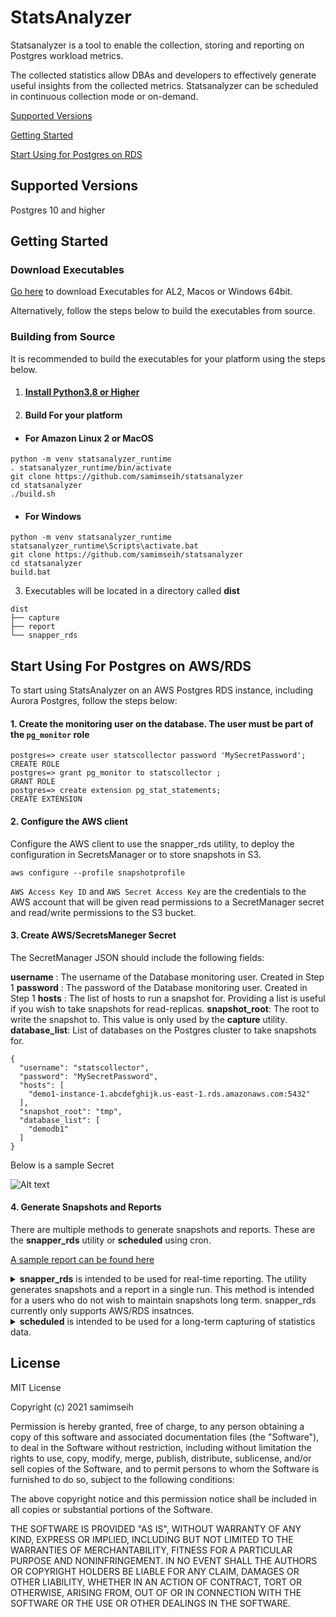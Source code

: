 # StatsAnalyzer

Statsanalyzer is a tool to enable the collection, storing and reporting on Postgres workload metrics.

The collected statistics allow DBAs and developers to effectively generate useful insights from the collected metrics.
Statsanalyzer can be scheduled in continuous collection mode or on-demand.

[Supported Versions](#supported-versions)

[Getting Started](#getting-started)

[Start Using for Postgres on RDS](#start-using-for-postgres-on-rds)

<h2 id="supported-versions">Supported Versions</h2>

Postgres 10 and higher

<h2 id="getting-started">Getting Started</h2>

### Download Executables
[Go here](https://github.com/samimseih/statsanalyzer/releases/tag/latest) to download Executables for AL2, Macos or Windows 64bit.

Alternatively, follow the steps below to build the executables from source.
### Building from Source

It is recommended to build the executables for your platform using the steps below.

1. #### [Install Python3.8 or Higher](https://www.python.org/downloads/) 
2. #### Build For your platform
- #### For Amazon Linux 2 or MacOS
```
python -m venv statsanalyzer_runtime
. statsanalyzer_runtime/bin/activate
git clone https://github.com/samimseih/statsanalyzer
cd statsanalyzer
./build.sh 
```
- #### For Windows
```
python -m venv statsanalyzer_runtime
statsanalyzer_runtime\Scripts\activate.bat
git clone https://github.com/samimseih/statsanalyzer
cd statsanalyzer
build.bat
```
3. Executables will be located in a directory called **dist**
```
dist
├── capture
├── report
└── snapper_rds
```
<h2 id="start-using-for-postgres-on-rds">Start Using For Postgres on AWS/RDS</h2>

To start using StatsAnalyzer on an AWS Postgres RDS instance, including Aurora Postgres, follow the steps below:

#### 1. Create the monitoring user on the database. The user must be part of the ```pg_monitor``` role

```
postgres=> create user statscollector password 'MySecretPassword';
CREATE ROLE
postgres=> grant pg_monitor to statscollector ;
GRANT ROLE
postgres=> create extension pg_stat_statements;
CREATE EXTENSION
```

#### 2. Configure the AWS client 
Configure the AWS client to use the snapper_rds utility, to deploy the configuration in SecretsManager or to store snapshots in S3.
```
aws configure --profile snapshotprofile
```

```AWS Access Key ID``` and ```AWS Secret Access Key``` are the credentials to the AWS account that will be given read permissions to a SecretManager secret and read/write permissions to the S3 bucket.

#### 3. Create AWS/SecretsManeger Secret

The SecretManager JSON should include the following fields:

**username** : The username of the Database monitoring user. Created in Step 1
**password** : The password of the Database monitoring user. Created in Step 1
**hosts** : The list of hosts to run a snapshot for. Providing a list is useful if you wish to take snapshots for read-replicas.
**snapshot_root**: The root to write the snapshot to. This value is only used by the **capture** utility.
**database_list**: List of databases on the Postgres cluster to take snapshots for.

```
{
  "username": "statscollector",
  "password": "MySecretPassword",
  "hosts": [
    "demo1-instance-1.abcdefghijk.us-east-1.rds.amazonaws.com:5432"
  ],
  "snapshot_root": "tmp",
  "database_list": [
    "demodb1"
  ]
}
```

Below is a sample Secret

![Alt text](images/secret.png?raw=true "Title")

#### 4. Generate Snapshots and Reports
There are multiple methods to generate snapshots and reports. These are the **snapper_rds** utility or **scheduled** using cron.

[A sample report can be found here](https://htmlpreview.github.io/?https://github.com/samimseih/statsanalyzer/blob/master/samples/report.html)


<details>
  <summary><b>snapper_rds</b> is intended to be used for real-time reporting. The utility generates snapshots and a report in a single run. This method is intended for a users who do not wish to maintain snapshots long term. snapper_rds currently only supports AWS/RDS insatnces.</summary>

```
usage: snapper_rds.py [-h] [-i I] [-U U] [-P P] [-S S] [--sa-snapper-snapshot-root SA_SNAPPER_SNAPSHOT_ROOT]
                      [--sa-snapper-database-list SA_SNAPPER_DATABASE_LIST]
                      [--sa-snapper-report-output-dir SA_SNAPPER_REPORT_OUTPUT_DIR] [--sa-snapper-no-snapshots SA_SNAPPER_NO_SNAPSHOTS]
                      [--sa-snapper-snapshots-interval SA_SNAPPER_SNAPSHOTS_INTERVAL] [--sa-no-delete-snapshots SA_NO_DELETE_SNAPSHOTS]
                      [--aws_region AWS_REGION]

optional arguments:
  -h, --help            show this help message and exit
  -i I                  List of rds instances
  -U U                  stats database user. Default is the environment variable PGUSER
  -P P                  stats database user password. Default is the environment variable PGPASSWORD
  -S S                  SecretManager Secret Name
  --sa-snapper-snapshot-root SA_SNAPPER_SNAPSHOT_ROOT, -r SA_SNAPPER_SNAPSHOT_ROOT
                        Snapshot Root path
  --sa-snapper-database-list SA_SNAPPER_DATABASE_LIST, -d SA_SNAPPER_DATABASE_LIST
                        List of Databases to snapshot
  --sa-snapper-report-output-dir SA_SNAPPER_REPORT_OUTPUT_DIR, -o SA_SNAPPER_REPORT_OUTPUT_DIR
                        List of Databases to snapshot
  --sa-snapper-no-snapshots SA_SNAPPER_NO_SNAPSHOTS, -sn SA_SNAPPER_NO_SNAPSHOTS
                        Number of snapshots. Default is 2
  --sa-snapper-snapshots-interval SA_SNAPPER_SNAPSHOTS_INTERVAL, -si SA_SNAPPER_SNAPSHOTS_INTERVAL
                        Interval between snapshots in seconds. Default is 30 seconds
  --sa-no-delete-snapshots SA_NO_DELETE_SNAPSHOTS
                        Delete the snapshots. Default is False
  --aws_region AWS_REGION
                        AWS Region of the SecretsManager. Default value: us-east-1
 ```
For example, to report on the instances in the Aurora cluster "demo1". In this example, 6 snapshots will be taken at 10 second intervals. The output is the location of the HTML report summarizing the snapshots.

 In this example, the AWS/SecretsManager secret called **prod/cluster1** is used for snapper_rds
  
 ```
 export AWS_PROFILE=snapshotprofile
./snapper_rds -S prod/cluster1
...
......
.........
  
*** list of generated reports:
/Users/simseih/Downloads/demo1-instance-1.abcdefghijk.us-east-1.rds.amazonaws.com_demodb1_07_24_2021_10_55_22.html
/Users/simseih/Downloads/demo1-instance-1-us-east-1a.abcdefghijk.us-east-1.rds.amazonaws.com_demodb1_07_24_2021_10_55_22.html

run "rm -rf /tmp/4eaafb3a-a8ac-4c11-8cee-91193ed5642c" to remove snapshot files
```
 </details>
 
 <details>
  <summary><b>scheduled</b> is intended to be used for a long-term capturing of statistics data.</summary>

The capture utility is used to capture the snapshots. The general guideline is to run at 60 minutes intervals. 

i.e. In this example cron is used.
```
*/60 * * * * $HOME/Downloads/capture -m aws_secretsmanager -c prod/cluster1
```

The report utility is used to report on the snapshots.

```
./report \
-r /tmp/pgsnapshots/host=demo1-instance-1.abcdefghijk.us-east-1.rds.amazonaws.com/database=demodb1/ \
-o $HOME/Downloads/report.html
```

In order to use the capture utility, a confirguration file must be created. The configuration is in JSON format and can be stored locally or in AWS/SecretsManager

  <b>Configuration Json Document</b>
  i.e.
```
{
  "username": "MyMonitoringUser",
  "password": "MySecretPassword",
  "hosts": [
    "hostname.writer.mydomain.com:5432",
    "hostname.reader.mydomain.com:5432",
],
  "snapshot_root": "s3://mysnapshotpath",
  "database_list": [
    "mydb1"
],
  "engine_major_version": engineVersion,
  "engine_type": "engineType"
}

```
example of a configuration stored in AWS/SecretsManager
 ![Alt text](images/secret.png?raw=true "Title")
  
  <b>Capture Utility</b>
```
usage: capture.py [-h] [--sa-ssl-cert SA_SSL_CERT] [--sa-config-store-method SA_CONFIG_STORE_METHOD] [--sa-config SA_CONFIG]
                  [--aws_region AWS_REGION] [--driver DRIVER] [--stats-to-run STATS_TO_RUN]

A Utility to Capture Postgres table-level statistics

optional arguments:
  -h, --help            show this help message and exit
  --sa-ssl-cert SA_SSL_CERT, -ssl SA_SSL_CERT
                        SSL Certificate Path to the Postgres instance. Default value: None
  --sa-config-store-method SA_CONFIG_STORE_METHOD, -m SA_CONFIG_STORE_METHOD
                        SSL Certificate Path to the Postgres instance.
                        Accepted Values: local_config, aws_secretsmanager.
                        Default Value: local_config
  --sa-config SA_CONFIG, -c SA_CONFIG
                        Location of the Configuration file.
                        If --sa-config-store-method/-m is local_config, supply the local path of the configuration file.
                        If --sa-config-store-method/-m is aws_secretsmanager, supply the AWS/SecretsManager secret name.
                        A Configuration is a Json Document with the following key/value pairs:
                        username: The Monitoring database user with the pg_monitor role
                        password: Password of the Monitoring database user
                        engine_type: postgresql of aurora-postgresql
                        engine_major_version: The major version of Postgres, i.e. 11 for Postgres 11
                        hosts: A list of hosts to run a capture for. The format is <hostname>/<port>
                        database_list: A list of databases to capture.
                        snapshot_root: A path to write the snapshots to, such as an s3:// path or a local path.
                        {
                            "username": "MyMonitoringUser",
                          "password": "MySecretPassword",
                            "hosts": [
                              "hostname.writer.mydomain.com:5432",
                              "hostname.reader.mydomain.com:5432",
                            ],
                            "snapshot_root": "s3://mysnapshotpath",
                            "database_list": [
                              "mydb1"
                            ],
                            "engine_major_version": engineVersion,
                            "engine_type": "engineType"
                        }
  --aws_region AWS_REGION, -r AWS_REGION
                        AWS Region of the SecretsManager.
                        Default value: us-east-1
  --driver DRIVER, -d DRIVER
                        Default SQLAlchemy driver.
                        Default value: postgresql+pg8000
  --stats-to-run STATS_TO_RUN, -s STATS_TO_RUN
                        A comma seperated list of stats to run
```
  <b>Report Utility</b>
```
usage: report.py [-h] [--sa-report-snapshot-root SA_REPORT_SNAPSHOT_ROOT] [--sa-report-start-time SA_REPORT_START_TIME]
                 [--sa-report-end-time SA_REPORT_END_TIME] [--sa-report-limit SA_REPORT_LIMIT] [--sa-report-output SA_REPORT_OUTPUT]

A Utility to Generate an I/O report

optional arguments:
  -h, --help            show this help message and exit
  --sa-report-snapshot-root SA_REPORT_SNAPSHOT_ROOT, -r SA_REPORT_SNAPSHOT_ROOT
                        Snapshot Root path
  --sa-report-start-time SA_REPORT_START_TIME, -s SA_REPORT_START_TIME
                        Report start time
  --sa-report-end-time SA_REPORT_END_TIME, -e SA_REPORT_END_TIME
                        Report end time
  --sa-report-limit SA_REPORT_LIMIT, -l SA_REPORT_LIMIT
                        Report limit
  --sa-report-output SA_REPORT_OUTPUT, -o SA_REPORT_OUTPUT
                        Report Output
```
 </details>

 
## License

MIT License

Copyright (c) 2021 samimseih

Permission is hereby granted, free of charge, to any person obtaining a copy
of this software and associated documentation files (the "Software"), to deal
in the Software without restriction, including without limitation the rights
to use, copy, modify, merge, publish, distribute, sublicense, and/or sell
copies of the Software, and to permit persons to whom the Software is
furnished to do so, subject to the following conditions:

The above copyright notice and this permission notice shall be included in all
copies or substantial portions of the Software.

THE SOFTWARE IS PROVIDED "AS IS", WITHOUT WARRANTY OF ANY KIND, EXPRESS OR
IMPLIED, INCLUDING BUT NOT LIMITED TO THE WARRANTIES OF MERCHANTABILITY,
FITNESS FOR A PARTICULAR PURPOSE AND NONINFRINGEMENT. IN NO EVENT SHALL THE
AUTHORS OR COPYRIGHT HOLDERS BE LIABLE FOR ANY CLAIM, DAMAGES OR OTHER
LIABILITY, WHETHER IN AN ACTION OF CONTRACT, TORT OR OTHERWISE, ARISING FROM,
OUT OF OR IN CONNECTION WITH THE SOFTWARE OR THE USE OR OTHER DEALINGS IN THE
SOFTWARE.

